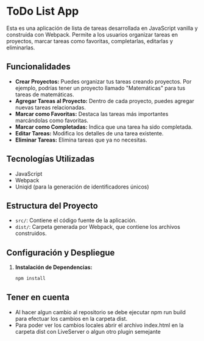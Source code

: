 # ToDo List App

Esta es una aplicación de lista de tareas desarrollada en JavaScript vanilla y construida con Webpack. Permite a los usuarios organizar tareas en proyectos, marcar tareas como favoritas, completarlas, editarlas y eliminarlas.

## Funcionalidades

- **Crear Proyectos:** Puedes organizar tus tareas creando proyectos. Por ejemplo, podrías tener un proyecto llamado "Matemáticas" para tus tareas de matemáticas.
- **Agregar Tareas al Proyecto:** Dentro de cada proyecto, puedes agregar nuevas tareas relacionadas.
- **Marcar como Favoritas:** Destaca las tareas más importantes marcándolas como favoritas.
- **Marcar como Completadas:** Indica que una tarea ha sido completada.
- **Editar Tareas:** Modifica los detalles de una tarea existente.
- **Eliminar Tareas:** Elimina tareas que ya no necesitas.

## Tecnologías Utilizadas

- JavaScript
- Webpack
- Uniqid (para la generación de identificadores únicos)

## Estructura del Proyecto

- `src/`: Contiene el código fuente de la aplicación.
- `dist/`: Carpeta generada por Webpack, que contiene los archivos construidos.

## Configuración y Despliegue

1. **Instalación de Dependencias:**
   ```bash
   npm install

## Tener en cuenta

- Al hacer algun cambio al repositorio se debe ejecutar npm run build para efectuar los cambios en la carpeta dist. 
- Para poder ver los cambios locales abrir el archivo index.html en la carpeta dist con LiveServer o algun otro plugin semejante